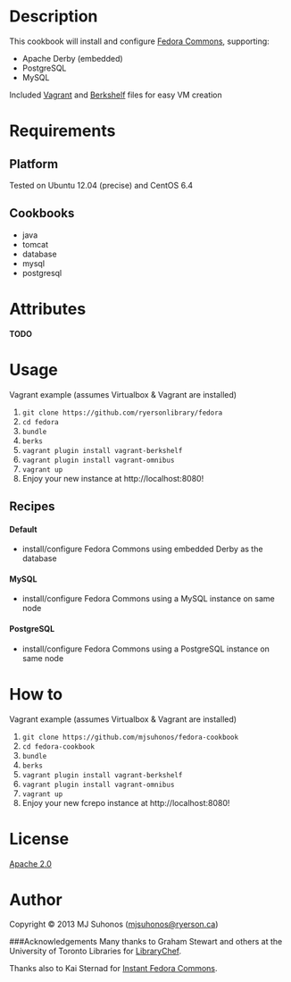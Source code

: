 # Description

This cookbook will install and configure [Fedora Commons](http://www.fedora-commons.org), supporting:

* Apache Derby (embedded)
* PostgreSQL
* MySQL

Included [Vagrant](http://www.vagrantup.com) and [Berkshelf](http://berkshelf.com) files for easy VM creation

# Requirements

## Platform

Tested on Ubuntu 12.04 (precise) and CentOS 6.4

## Cookbooks
* java
* tomcat
* database
* mysql
* postgresql

# Attributes
__TODO__

# Usage
Vagrant example (assumes Virtualbox & Vagrant are installed)

1. `git clone https://github.com/ryersonlibrary/fedora`
2. `cd fedora`
3. `bundle`
4. `berks`
5. `vagrant plugin install vagrant-berkshelf`
6. `vagrant plugin install vagrant-omnibus`
7. `vagrant up`
8. Enjoy your new instance at http://localhost:8080!

## Recipes
#### Default
- install/configure Fedora Commons using embedded Derby as the database

#### MySQL
- install/configure Fedora Commons using a MySQL instance on same node

#### PostgreSQL
- install/configure Fedora Commons using a PostgreSQL instance on same node

# How to

Vagrant example (assumes Virtualbox & Vagrant are installed)

1. `git clone https://github.com/mjsuhonos/fedora-cookbook`
2. `cd fedora-cookbook`
3. `bundle`
4. `berks`
5. `vagrant plugin install vagrant-berkshelf`
6. `vagrant plugin install vagrant-omnibus`
7. `vagrant up`
8. Enjoy your new fcrepo instance at http://localhost:8080!

# License
[Apache 2.0](http://www.apache.org/licenses/LICENSE-2.0.html)

# Author
Copyright © 2013 MJ Suhonos (<mjsuhonos@ryerson.ca>)

###Acknowledgements
Many thanks to Graham Stewart and others at the University of Toronto Libraries for [LibraryChef](https://github.com/LibraryChef).

Thanks also to Kai Sternad for [Instant Fedora Commons](https://github.com/kaisternad/instant-fedora-commons).
